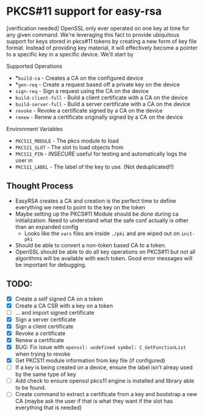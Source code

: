 PKCS#11 support for easy-rsa
============================

[verification needed] OpenSSL only ever operated on one key at time for any given command.
We're leveraging this fact to provide ubiquitous support for keys stored in pkcs#11 tokens
by creating a new form of key file format.  Instead of providing key material, it will effectively
become a pointer to a specific key in a specific device.  We'll start by 

Supported Operations

* *`build-ca` - Creates a CA on the configured device
* *`gen-req` - Create a request based off a private key on the device
* `sign-req` - Sign a request using the CA on the device
* `build-client-full` - Build a client certificate with a CA on the device
* `build-server-full` - Build a server certificate with a CA on the device
* `revoke` - Revoke a certificate signed by a CA on the device
* `renew` - Renew a certificate originally signed by a CA on the device


Environment Variables

* `PKCS11_MODULE` - The pkcs module to load
* `PKCS11_SLOT` - The slot to load objects from
* `PKCS11_PIN` - *INSECURE* useful for testing and automatically logs the user in
* `PKCS11_LABEL` - The label of the key to use.  (Not deduplicated!!)

## Thought Process

* EasyRSA creates a CA and creation is the perfect time to define everything we need to point to the key on the token
* Maybe setting up the PKCS#11 Module should be done during ca initialization.  Need to understand what the safe conf actually is other than an expanded config
  * Looks like the `vars` files are inside `./pki` and are wiped out on `init-pki`
* Should be able to convert a non-token based CA to a token.
* OpenSSL should be able to do all key operations on PKCS#11 but not all algorithms will be available with each token.  Good error messages will be important for debugging.

## TODO:

* [x] Create a self signed CA on a token
* [x] Create a CA CSR with a key on a token
* [ ] ... and import signed certificate
* [x] Sign a server certificate
* [x] Sign a client certificate
* [x] Revoke a certificate
* [x] Renew a certificate
* [x] BUG: Fix issue with `openssl: undefined symbol: C_GetFunctionList` when trying to revoke
* [x] Get PKCS11 module information from key file (if configured)
* [ ] If a key is being created on a device, ensure the label isn't alreay used by the same type of key
* [ ] Add check to ensure openssl pkcs11 engine is installed and library able to be found.
* [ ] Create command to extract a certificate from a key and bootstrap a new CA (maybe ask the user if that is what they want if the slot has everything that is needed)
